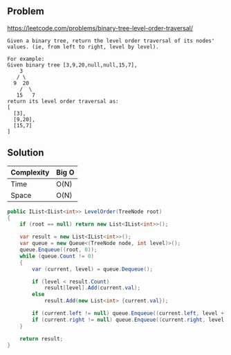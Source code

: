 ## Problem

https://leetcode.com/problems/binary-tree-level-order-traversal/

```
Given a binary tree, return the level order traversal of its nodes' values. (ie, from left to right, level by level).

For example:
Given binary tree [3,9,20,null,null,15,7],
    3
   / \
  9  20
    /  \
   15   7
return its level order traversal as:
[
  [3],
  [9,20],
  [15,7]
]
```

## Solution

| Complexity | Big O |
|------------|-------|
| Time       | O(N)  |
| Space      | O(N)  |

```csharp
public IList<IList<int>> LevelOrder(TreeNode root)
{
    if (root == null) return new List<IList<int>>();

    var result = new List<IList<int>>();
    var queue = new Queue<(TreeNode node, int level)>();
    queue.Enqueue((root, 0));
    while (queue.Count != 0)
    {
        var (current, level) = queue.Dequeue();

        if (level < result.Count)
            result[level].Add(current.val);
        else
            result.Add(new List<int> {current.val});

        if (current.left != null) queue.Enqueue((current.left, level + 1));
        if (current.right != null) queue.Enqueue((current.right, level + 1));
    }

    return result;
}
```
